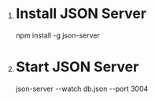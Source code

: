 1. # Install JSON Server

   npm install -g json-server

2. # Start JSON Server
   json-server --watch db.json --port 3004
